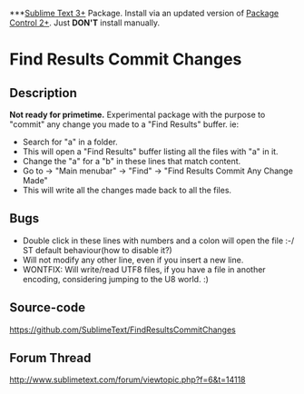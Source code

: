 ***[Sublime Text 3+](http://www.sublimetext.com/) Package. Install via an updated version of  [Package Control 2+](https://sublime.wbond.net/installation). Just **DON'T** install manually.

# Find Results Commit Changes

## Description

**Not ready for primetime.** Experimental package with the purpose to "commit" any change you made to a "Find Results" buffer. ie:
- Search for "a" in a folder.
- This will open a "Find Results" buffer listing all the files with "a" in it.
- Change the "a" for a "b" in these lines that match content.
- Go to -> "Main menubar" -> "Find" -> "Find Results Commit Any Change Made"
- This will write all the changes made back to all the files.

## Bugs

- Double click in these lines with numbers and a colon will open the file :-/  ST default behaviour(how to disable it?)
- Will not modify any other line, even if you insert a new line.
- WONTFIX: Will write/read UTF8 files, if you have a file in another encoding, considering jumping to the U8 world. :)

## Source-code

https://github.com/SublimeText/FindResultsCommitChanges

## Forum Thread

http://www.sublimetext.com/forum/viewtopic.php?f=6&t=14118